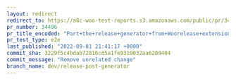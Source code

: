```yaml
---
layout: redirect
redirect_to: https://a8c-woo-test-reports.s3.amazonaws.com/public/pr/34496/e2e/index.html
pr_number: 34496
pr_title_encoded: "Port+the+release+generator+from+Woorelease+extensions+to+tools"
pr_test_type: e2e
last_published: "2022-09-01 21:41:17 +0000"
commit_sha: 3229f5c4bdab72816cd5a1fe9319032aa6209404
commit_message: "Remove unrelated change"
branch_name: dev/release-post-generator
---
```

